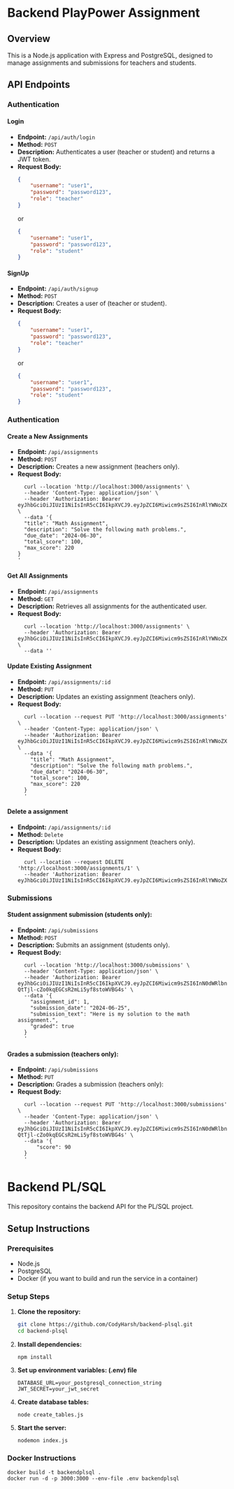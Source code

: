 # Backend PlayPower Assignment

## Overview

This is a Node.js application with Express and PostgreSQL, designed to manage assignments and submissions for teachers and students.

## API Endpoints

### Authentication

#### Login
- **Endpoint:** `/api/auth/login`
- **Method:** `POST`
- **Description:** Authenticates a user (teacher or student) and returns a JWT token.
- **Request Body:**
  ```json
  {
      "username": "user1",
      "password": "password123",
      "role": "teacher"
  }
  ```
  or
  ```json
  {
      "username": "user1",
      "password": "password123",
      "role": "student"
  }
  ```
#### SignUp

- **Endpoint:** `/api/auth/signup`
- **Method:** `POST`
- **Description:** Creates a user of (teacher or student).
- **Request Body:**
  ```json
  {
      "username": "user1",
      "password": "password123",
      "role": "teacher"
  }
  ```
  or
  ```json
  {
      "username": "user1",
      "password": "password123",
      "role": "student"
  }
  ```
### Authentication
#### Create a New Assignments
- **Endpoint:** `/api/assignments`
- **Method:** `POST`
- **Description:** Creates a new assignment (teachers only).
- **Request Body:**
  ```curl
    curl --location 'http://localhost:3000/assignments' \
    --header 'Content-Type: application/json' \
    --header 'Authorization: Bearer eyJhbGciOiJIUzI1NiIsInR5cCI6IkpXVCJ9.eyJpZCI6Miwicm9sZSI6InRlYWNoZXIiLCJpYXQiOjE3MTY3MTUyMjcsImV4cCI6MTcxNjcxODgyN30.RqvnP4l5x2RDrzcyE1c825IyGhBeALT2oVoxs3rQIkc' \
    --data '{
    "title": "Math Assignment",
    "description": "Solve the following math problems.",
    "due_date": "2024-06-30",
    "total_score": 100,
    "max_score": 220
  }
  '
  ```
#### Get All Assignments
- **Endpoint:** `/api/assignments`
- **Method:** `GET`
- **Description:** Retrieves all assignments for the authenticated user.
- **Request Body:**
  ```curl
    curl --location 'http://localhost:3000/assignments' \
    --header 'Authorization: Bearer eyJhbGciOiJIUzI1NiIsInR5cCI6IkpXVCJ9.eyJpZCI6Miwicm9sZSI6InRlYWNoZXIiLCJpYXQiOjE3MTY3MTUyMjcsImV4cCI6MTcxNjcxODgyN30.RqvnP4l5x2RDrzcyE1c825IyGhBeALT2oVoxs3rQIkc' \
    --data ''
  ```

#### Update Existing Assignment
- **Endpoint:** `/api/assignments/:id`
- **Method:** `PUT`
- **Description:** Updates an existing assignment (teachers only).
- **Request Body:**
  ```curl
    curl --location --request PUT 'http://localhost:3000/assignments' \
    --header 'Content-Type: application/json' \
    --header 'Authorization: Bearer eyJhbGciOiJIUzI1NiIsInR5cCI6IkpXVCJ9.eyJpZCI6Miwicm9sZSI6InRlYWNoZXIiLCJpYXQiOjE3MTY3MTUyMjcsImV4cCI6MTcxNjcxODgyN30.RqvnP4l5x2RDrzcyE1c825IyGhBeALT2oVoxs3rQIkc' \
    --data '{
      "title": "Math Assignment",
      "description": "Solve the following math problems.",
      "due_date": "2024-06-30",
      "total_score": 100,
      "max_score": 220
    }
    '
  ```
  
#### Delete a assignment
- **Endpoint:** `/api/assignments/:id`
- **Method:** `Delete`
- **Description:** Updates an existing assignment (teachers only).
- **Request Body:**
  ```curl
    curl --location --request DELETE 'http://localhost:3000/assignments/1' \
    --header 'Authorization: Bearer eyJhbGciOiJIUzI1NiIsInR5cCI6IkpXVCJ9.eyJpZCI6Miwicm9sZSI6InRlYWNoZXIiLCJpYXQiOjE3MTY3MTUyMjcsImV4cCI6MTcxNjcxODgyN30.RqvnP4l5x2RDrzcyE1c825IyGhBeALT2oVoxs3rQIkc'
  ```
  
### Submissions

#### Student assignment submission (students only):
- **Endpoint:** `/api/submissions`
- **Method:** `POST`
- **Description:** Submits an assignment (students only).
- **Request Body:**
  ```curl
    curl --location 'http://localhost:3000/submissions' \
    --header 'Content-Type: application/json' \
    --header 'Authorization: Bearer eyJhbGciOiJIUzI1NiIsInR5cCI6IkpXVCJ9.eyJpZCI6Miwicm9sZSI6InN0dWRlbnQiLCJpYXQiOjE3MTY3MTY2NzcsImV4cCI6MTcxNjcyMDI3N30.IicqqpUc-QtTjl-cZo0kqEGCsR2mLi5yf8stoWVBG4s' \
    --data '{
      "assignment_id": 1,
      "submission_date": "2024-06-25",
      "submission_text": "Here is my solution to the math assignment.",
      "graded": true
    }
    '
  ```

#### Grades a submission (teachers only):
- **Endpoint:** `/api/submissions`
- **Method:** `PUT`
- **Description:** Grades a submission (teachers only):
- **Request Body:**
  ```curl
    curl --location --request PUT 'http://localhost:3000/submissions' \
    --header 'Content-Type: application/json' \
    --header 'Authorization: Bearer eyJhbGciOiJIUzI1NiIsInR5cCI6IkpXVCJ9.eyJpZCI6Miwicm9sZSI6InN0dWRlbnQiLCJpYXQiOjE3MTY3MTY2NzcsImV4cCI6MTcxNjcyMDI3N30.IicqqpUc-QtTjl-cZo0kqEGCsR2mLi5yf8stoWVBG4s' \
    --data '{
        "score": 90
    }
    '
  ```

# Backend PL/SQL

This repository contains the backend API for the PL/SQL project.

## Setup Instructions

### Prerequisites

- Node.js
- PostgreSQL
- Docker (if you want to build and run the service in a container)

### Setup Steps

1. **Clone the repository:**
   ```sh
   git clone https://github.com/CodyHarsh/backend-plsql.git
   cd backend-plsql
2. **Install dependencies:**
   ```
   npm install
   ```
4. **Set up environment variables: (.env) file**
   ```
   DATABASE_URL=your_postgresql_connection_string
   JWT_SECRET=your_jwt_secret
   ```
6. **Create database tables:**
   ```
   node create_tables.js
   ```
8. **Start the server:**
    ```
    nodemon index.js
    ```

### Docker Instructions
    docker build -t backendplsql .
    docker run -d -p 3000:3000 --env-file .env backendplsql
